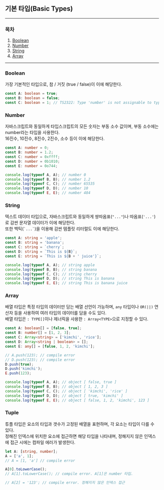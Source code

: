 ## 기본 타입(Basic Types)

___

### 목차

1. [Boolean](#Boolean)
2. [Number](#Number)
3. [String](#String)
4. [Array](#Array)

___

### Boolean

가장 기본적인 타입으로, 참 / 거짓 (true / false)이 이에 해당한다.

````typescript
const A: boolean = true;
const B: boolean = false;
const C: boolean = 1; // TS2322: Type 'number' is not assignable to type 'boolean'.
````

### Number

자바스크립트와 동일하게 타입스크립트의 모든 숫자는 부동 소수 값이며, 부동 소수에는 number라는 타입을 사용한다.  
16진수, 10진수, 8진수, 2진수, 소수 등이 이에 해당한다.

```typescript
const A: number = 0;
const B: number = 1.2;
const C: number = 0xffff;
const D: number = 0b1010;
const E: number = 0o744;

console.log(typeof A, A); // number 0
console.log(typeof B, B); // number 1.2
console.log(typeof C, C); // number 65535
console.log(typeof D, D); // number 10
console.log(typeof E, E); // number 484
```

### String

텍스트 데이터 타입으로, 자바스크립트와 동일하게 쌍따옴표(`"..."`)나 따옴표(`'...'`)로 감싼 문자열 데이터가 이에 해당한다.  
또한 백틱(`` `...` ``)을 이용해 감싼 템플릿 리터럴도 이에 해당한다.

```typescript
const A: string = 'apple';
const B: string = 'banana';
const C: string = `cherry`;
const D: string = `This is ${B}`;
const E: string = `This is ${B + ' juice'}`;

console.log(typeof A, A); // string apple
console.log(typeof B, B); // string banana
console.log(typeof C, C); // string cherry
console.log(typeof D, D); // string This is banana
console.log(typeof E, E); // string This is banana juice
```

### Array

배열 타입은 특정 타입의 데이터만 담는 배열 선언이 가능하며, `any` 타입이나 ```OR(||)``` 연산자 등을 사용하여 여러 타입의 데이터를 담을 수도 있다.  
배열 타입은 `: TYPE[]`이나 제너릭을 사용한 `: Array<TYPE>`으로 지정할 수 있다.

```typescript
const A: boolean[] = [false, true];
const B: number[] = [1, 2, 3];
const C: Array<string> = ['kimchi', 'rice'];
const D: Array<string | boolean> = [];
const E: any[] = [false, 1, 2, 'kimchi'];

// A.push(123); // compile error
// D.push(123); // compile error
D.push(true);
D.push('kimchi');
E.push(123);

console.log(typeof A, A); // object [ false, true ]
console.log(typeof B, B); // object [ 1, 2, 3 ]
console.log(typeof C, C); // object [ 'kimchi', 'rice' ]
console.log(typeof D, D); // object [ true, 'kimchi' ]
console.log(typeof E, E); // object [ false, 1, 2, 'kimchi', 123 ]
```

### Tuple

튜플 타입은 요소의 타입과 갯수가 고정된 배열을 표현하며, 각 요소는 타입이 다를 수 있다.  
정해진 인덱스에 위치한 요소에 접근하면 해당 타입을 나타내며, 정해지지 않은 인덱스에 접근 시에는 컴파일 에러가 발생한다.

```typescript
let A: [string, number];
A = ['a', 1];
// A = [1, 'a'] // compile error

A[0].toLowerCase();
// A[1].toLowerCase(); // compile error. A[1]은 number 타입.

// A[2] = '123'; // compile error. 정해지지 않은 인덱스 접근
```